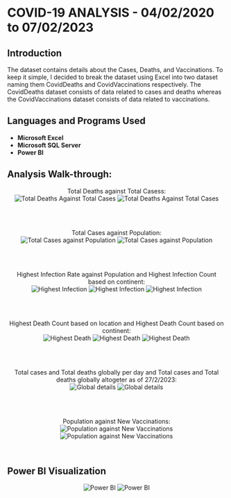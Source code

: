 <h1>COVID-19 ANALYSIS - 04/02/2020 to 07/02/2023</h1>

<h2>Introduction</h2>
The dataset contains details about the Cases, Deaths, and Vaccinations. To keep it simple, I decided to break the dataset using Excel into two dataset naming them CovidDeaths and CovidVaccinations respectively. The CovidDeaths dataset consists of data related to cases and deaths whereas the CovidVaccinations dataset consists of data related to vaccinations.
<br />

<h2>Languages and Programs Used</h2>

- <b>Microsoft Excel</b> 
- <b>Microsoft SQL Server</b>
- <b>Power BI</b>

<h2>Analysis Walk-through:</h2>

<p align="center">
Total Deaths against Total Casess: <br/>
  <img src="https://user-images.githubusercontent.com/122200000/222872674-70543830-7391-42e9-9367-4463d578723b.PNG" alt="Total Deaths Against Total Cases"/>
  <img src="https://user-images.githubusercontent.com/122200000/222872643-3f503228-8a36-4559-bda5-611aea3d7f9c.png" alt="Total Deaths Against Total Cases"/>
</p>
<br />

<br />
<p align="center">
Total Cases against Population:  <br/>
<img src="https://user-images.githubusercontent.com/122200000/222873217-a07ab913-72d7-49af-bafa-36b91f40d6ff.png" alt="Total Cases against Population"/>
<img src="https://user-images.githubusercontent.com/122200000/222873427-7b58d684-3ccc-4e20-acbc-62c7a9eb9897.png" alt="Total Cases against Population"/>
</p>
<br />

<br />
<p align="center">
Highest Infection Rate against Population and Highest Infection Count based on continent: <br/>
<img src="https://user-images.githubusercontent.com/122200000/222873494-f98272db-1870-4c8d-8a84-c00518d71a07.png" alt="Highest Infection"/>
<img src="https://user-images.githubusercontent.com/122200000/222873616-239814c1-1249-4d95-ac87-6aa2bc61b633.png" alt="Highest Infection"/>
<img src="https://user-images.githubusercontent.com/122200000/222873663-53396a06-943f-4349-b9ea-5afc1f8bf25b.png" alt="Highest Infection"/>
</p>
<br />

<br />
<p align="center">
Highest Death Count based on location and Highest Death Count based on continent:  <br/>
<img src="https://user-images.githubusercontent.com/122200000/222873757-189a0ac4-a174-4610-8379-dd491c6ac4f1.png" alt="Highest Death"/>
<img src="https://user-images.githubusercontent.com/122200000/222873805-11c186c1-a5c1-4ae8-a755-3ae93fb62311.png" alt="Highest Death"/>
<img src="https://user-images.githubusercontent.com/122200000/222873831-aee8cb84-c82d-4275-acff-a08f6c847d23.png" alt="Highest Death"/>
</p>
<br />

<br />
<p align="center">
Total cases and Total deaths globally per day and Total cases and Total deaths globally altogeter as of 27/2/2023:  <br/>
<img src="https://user-images.githubusercontent.com/122200000/222873942-4edb365d-fee0-49f4-87ea-bcdc22482e03.png" alt="Global details"/>
<img src="https://user-images.githubusercontent.com/122200000/222873993-3b8ba806-75a0-4d68-bce0-8633283a56b9.png" alt="Global details"/>
</p>
<br />

<br />
<p align="center">
Population against New Vaccinations:  <br/>
<img src="https://user-images.githubusercontent.com/122200000/222874098-6b20fe2a-3678-47ab-9cc4-22e2f93125dc.png" alt="Population against New Vaccinations"/>
<img src="https://user-images.githubusercontent.com/122200000/222874190-b0ee3a3e-b84a-474a-9df0-07c8dc91f519.png" alt="Population against New Vaccinations"/>
</p>
<br />

<h2>Power BI Visualization</h2>
<p align="center">
<img src="https://user-images.githubusercontent.com/122200000/222874553-c9f6c603-685a-4c3e-9372-40a4e21478b7.png" alt="Power BI"/>
<img src="https://user-images.githubusercontent.com/122200000/222874580-503d9d99-e5bf-4adf-a0c1-47f7402e8814.png" alt="Power BI"/>
</p>
